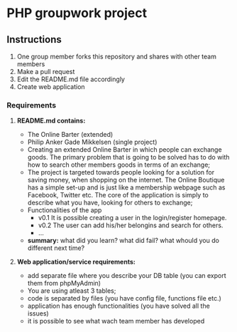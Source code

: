 # PHP groupwork project

## Instructions
1. One group member forks this repository and shares with other team members
2. Make a pull request
3. Edit the README.md file accordingly
4. Create web application

### Requirements

1. **README.md contains:**
    * The Online Barter (extended)
    * Philip Anker Gade Mikkelsen (single project)
    * Creating an extended Online Barter in which people can exchange goods. The primary problem that is going to be solved has to do with how to search other members goods in terms of an exchange;
    * The project is targeted towards people looking for a solution for saving money, when shopping on the internet. The Online Boutique has a simple set-up and is just like a membership webpage such as Facebook, Twitter etc. The core of the application is simply to describe what you have, looking for others to exchange;
    * Functionalities of the app
        * v0.1 It is possible creating a user in the login/register homepage.
        * v0.2 The user can add his/her belongins and search for others.
        * ...
    * **summary:** what did you learn? what did fail? what whould you do different next time?


2. **Web application/service requirements:**
    * add separate file where you describe your DB table (you can export them from phpMyAdmin)
    * You are using atleast 3 tables;
    * code is separated by files (you have config file, functions file etc.)
    * application has enough functionalities (you have solved all the issues)
    * it is possible to see what wach team member has developed 
